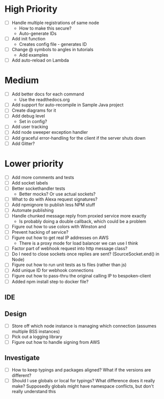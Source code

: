 # High Priority
- [ ] Handle multiple registrations of same node
    - How to make this secure?
    - Auto-generate IDs
- [ ] Add init function
    - Creates config file - generates ID
- [ ] Change @ symbols to angles in tutorials
    - Add examples
- [ ] Add auto-reload on Lambda

# Medium
- [ ] Add better docs for each command
    - Use the readthedocs.org
- [ ] Add support for auto-recompile in Sample Java project
- [ ] Create diagrams for it
- [ ] Add debug level
    - Set in config?
- [ ] Add user tracking
- [ ] Add node sweeper exception handler
- [ ] Add graceful error-handling for the client if the server shuts down
- [ ] Add Gitter?
    
# Lower priority
- [ ] Add more comments and tests
- [ ] Add socket labels
- [ ] Better sockethandler tests
    - Better mocks? Or use actual sockets?
- [ ] What to do with Alexa request signatures?
- [ ] Add npmignore to publish less NPM stuff
- [ ] Automate publishing
- [ ] Handle chunked message reply from proxied service more exactly
    - Is probably doing a double callback, which could be a problem
- [ ] Figure out how to use colors with Winston and
- [ ] Prevent hacking of service?
- [ ] Figure out how to get real IP addresses on AWS
    - There is a proxy mode for load balancer we can use I think
- [ ] Factor part of webhook request into http message class?
- [ ] Do I need to close sockets once replies are sent? (SourceSocket.end() in Node)
- [ ] Figure out how to run unit tests as ts files (rather than js)
- [ ] Add unique ID for webhook connections
- [ ] Figure out how to pass-thru the original calling IP to bespoken-client
- [ ] Added npm install step to docker file?
 
## IDE

## Design
- [ ] Store off which node instance is managing which connection (assumes multiple BSS instances)
- [ ] Pick out a logging library
- [ ] Figure out how to handle signing from AWS

## Investigate
- [ ] How to keep typings and packages aligned? What if the versions are different?
- [ ] Should I use globals or local for typings? What difference does it really make?
    Supposedly globals might have namespace conflicts, but don't really understand this